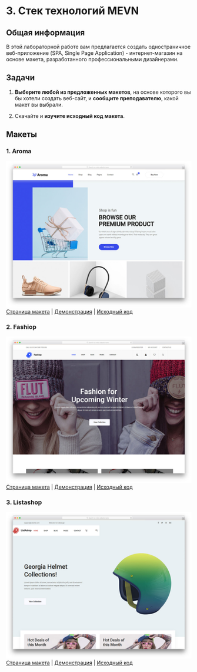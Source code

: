 # 3. Стек технологий MEVN

## Общая информация

В этой лабораторной работе вам предлагается создать одностраничное
веб-приложение (SPA, Single Page Application) - интернет-магазин на основе
макета, разработанного профессиональными дизайнерами.

## Задачи

1. **Выберите любой из предложенных макетов**, на основе которого вы бы хотели 
создать веб-сайт, и **сообщите преподавателю**, какой макет вы выбрали.

2. Скачайте и **изучите исходный код макета**.

## Макеты

### 1. Aroma

![Внешний вид](./assets/Aroma.jpg)
[Страница макета](https://colorlib.com/wp/template/aroma) |
[Демонстрация](https://colorlib.com/preview/#aroma) |
[Исходный код](https://colorlib.com/download/2585)

### 2. Fashiop

![Внешний вид](./assets/Fashiop.jpg)
[Страница макета](https://colorlib.com/wp/template/aroma) |
[Демонстрация](https://colorlib.com/preview/#fashiop) |
[Исходный код](https://colorlib.com/download/1529)

### 3. Listashop

![Внешний вид](./assets/Listashop.jpg)
[Страница макета](https://colorlib.com/wp/template/listashop) |
[Демонстрация](https://colorlib.com/preview/#listashop) |
[Исходный код](https://colorlib.com/download/1268)

<disqus-comments
  page-uuid="d1f8203c-bafd-4e17-a9b8-be32d1c53373"
  page-title="3. Стек технологий MEVN | Лабораторные работы"/>